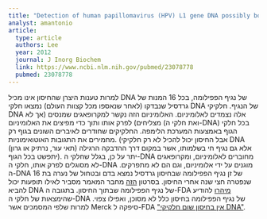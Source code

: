 ```yaml
---
title: "Detection of human papillomavirus (HPV) L1 gene DNA possibly bound to particulate aluminum adjuvant in the HPV vaccine Gardasil"
analyst: amantonio
article:
  type: article
  authors: Lee
  year: 2012
  journal: J Inorg Biochem
  link: https://www.ncbi.nlm.nih.gov/pubmed/23078778
  pubmed: 23078778
---
```


למרות טענות היצרן שהחיסון אינו מכיל DNA של נגיף הפפילומה, בכל 16 המנות של גרדסיל שנבדקו (לאחר שנאספו מכל קצוות העולם) נמצאו חלקי DNA של הנגיף.
חלקיקי DNA אלה נצמדים לאלומיניום. האלומיניום הזה נקשר למקרופאגים שמנסים (אך לא מצליחים) לפרק אותו ותוך כדי מפיצים את האלומיניום (ואת חלקי ה-DNA) בכל חלקי הגוף באמצעות המערכת הלימפה.
החלקיקים שחודרים לאיברים השונים בגוף רק מחמירים את התגובות האוטואימוניות. (אבל החיסון יכול להכיל לא רק חלקיקי DNA אלא גם נגיף חי בשלמותו, אשר במקום דרך ההדבקה הרגילה (תאי עור, נרתיק או גרון) יתפשט בכל הגוף).
יתר על כן, בגלל שחלקי ה-DNA מחוברים לאלומיניום, ומקרופאגים לא מסוגלים לפרק אותו, חלקי ה-DNA מוגנים על ידי אלומיניום, וגם הם לא מתפרקים.
ה-DNA של זן נגיף הפפילומה שבחיסון גרדסיל נמצא בדם ובטחול של נערה בת 16 שנפטרה חצי שנה אחרי החיסון.
בסרטון [הזה](http://www.youtube.com/watch?v=y7hjwXODy_8) מחבר המאמר מסביר לאילו תופעות יכול להביא DNA של נגיף הפפילומה שבתוך החיסון.
בתגובה ה-FDA [מיהרו](https://www.fda.gov/biologicsbloodvaccines/vaccines/approvedproducts/ucm276859.htm) להודיע שהימצאות של חלקי ה-DNA של נגיף הפפילומה בחיסון כלל לא מסוכן, ואפילו צפוי. למרות שלפי המסמכים אשר Merck סיפקה ל-FDA ["אין בחיסון שום חלקיקי DNA"](https://www.fda.gov/ohrms/dockets/ac/06/briefing/2006-4222B1.pdf).
